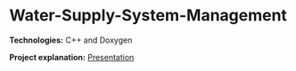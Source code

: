 # Water-Supply-System-Management
**Technologies:** C++ and Doxygen <br>

**Project explanation:** [Presentation](https://github.com/guilhermecposantos/Water-Supply-System-Management/blob/main/docs/presentation/DA_projeto_1.pdf)
